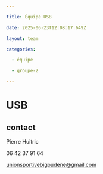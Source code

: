 ```yaml
---

title: Équipe USB

date: 2025-06-23T12:08:17.649Z

layout: team

categories:

  - équipe

  - groupe-2

---
```


# USB



## contact 

Pierre Huitric 

06 42 37 91 64

unionsportivebigoudene@gmail.com

